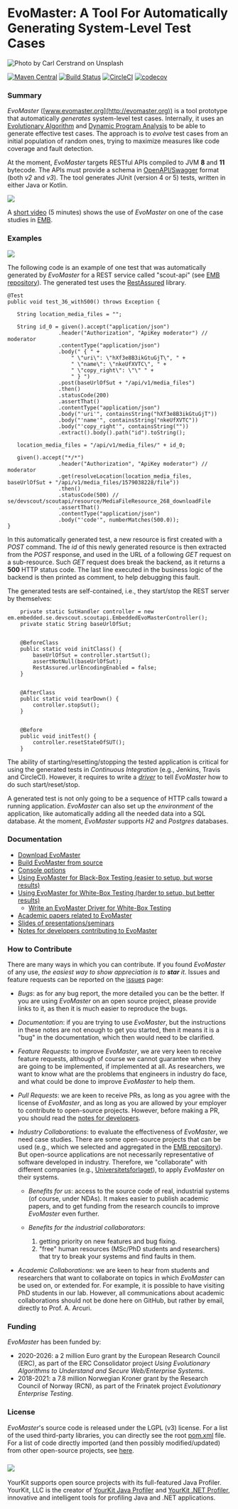 # EvoMaster: A Tool For Automatically Generating System-Level Test Cases


![](docs/img/carl-cerstrand-136810_compressed.jpg  "Photo by Carl Cerstrand on Unsplash")

[![Maven Central](https://maven-badges.herokuapp.com/maven-central/org.evomaster/evomaster-client-java/badge.svg)](https://maven-badges.herokuapp.com/maven-central/org.evomaster/evomaster-client-java)
[![Build Status](https://travis-ci.org/EMResearch/EvoMaster.svg?branch=master)](https://travis-ci.org/EMResearch/EvoMaster)
[![CircleCI](https://circleci.com/gh/EMResearch/EvoMaster.svg?style=svg)](https://circleci.com/gh/EMResearch/EvoMaster)
[![codecov](https://codecov.io/gh/EMResearch/EvoMaster/branch/master/graph/badge.svg)](https://codecov.io/gh/EMResearch/EvoMaster)
<!---
Needs auth :(
[[JaCoCo]](https://circleci.com/api/v1.1/project/github/arcuri82/evomaster/latest/artifacts/0/home/circleci/evomaster-build/report/target/site/jacoco-aggregate/index.html)
-->

<!--
<b>HIRING</b>: we are hiring postdocs to work on this project.
For more information and for applying, see [here]().
<br>
-->

### Summary 

_EvoMaster_ ([www.evomaster.org](http://evomaster.org)) is a tool prototype 
that automatically *generates* system-level test cases.
Internally, it uses an [Evolutionary Algorithm](https://en.wikipedia.org/wiki/Evolutionary_algorithm) 
and [Dynamic Program Analysis](https://en.wikipedia.org/wiki/Dynamic_program_analysis)  to be 
able to generate effective test cases.
The approach is to *evolve* test cases from an initial population of 
random ones, trying to maximize measures like code coverage and fault detection.


At the moment, _EvoMaster_ targets RESTful APIs compiled to 
JVM __8__ and __11__ bytecode.
The APIs must provide a schema in [OpenAPI/Swagger](https://swagger.io) 
format (both _v2_ and _v3_).
The tool generates JUnit (version 4 or 5) tests, written in either Java or Kotlin.


<!--### Videos---> 
<!-- 
<div>Icons made by <a href="https://www.flaticon.com/authors/freepik" title="Freepik">Freepik</a> from <a href="https://www.flaticon.com/" title="Flaticon">www.flaticon.com</a></div> 
-->

[![](docs/img/video-player-flaticon.png)](https://youtu.be/3mYxjgnhLEo) 

A [short video](https://youtu.be/3mYxjgnhLEo) (5 minutes)
shows the use of _EvoMaster_ on one of the 
case studies in [EMB](https://github.com/EMResearch/EMB). 



### Examples

![](docs/img/evomaster_console.png)


The following code is an example of one test that was automatically
generated by _EvoMaster_ for a REST service called 
"scout-api" (see [EMB repository](https://github.com/EMResearch/EMB)).
The generated test uses the [RestAssured](https://github.com/rest-assured/rest-assured) library.

```
@Test
public void test_36_with500() throws Exception {
        
   String location_media_files = "";
        
   String id_0 = given().accept("application/json")
                .header("Authorization", "ApiKey moderator") // moderator
                .contentType("application/json")
                .body(" { " + 
                    " \"uri\": \"hXf3e8B3ikGtuGjT\", " + 
                    " \"name\": \"nkeUfXVTC\", " + 
                    " \"copy_right\": \"\" " + 
                    " } ")
                .post(baseUrlOfSut + "/api/v1/media_files")
                .then()
                .statusCode(200)
                .assertThat()
                .contentType("application/json")
                .body("'uri'", containsString("hXf3e8B3ikGtuGjT"))
                .body("'name'", containsString("nkeUfXVTC"))
                .body("'copy_right'", containsString(""))
                .extract().body().path("id").toString();
                
   location_media_files = "/api/v1/media_files/" + id_0;
        
   given().accept("*/*")
                .header("Authorization", "ApiKey moderator") // moderator
                .get(resolveLocation(location_media_files, baseUrlOfSut + "/api/v1/media_files/1579038228/file"))
                .then()
                .statusCode(500) // se/devscout/scoutapi/resource/MediaFileResource_268_downloadFile
                .assertThat()
                .contentType("application/json")
                .body("'code'", numberMatches(500.0));
}
```

In this automatically generated test, a new resource is first created with a _POST_ command.
The _id_ of this newly generated resource is then extracted from the _POST_ response, and used in the URL
of a following _GET_ request on a sub-resource.
Such _GET_ request does break the backend, as it returns a __500__ HTTP status code.
The last line executed in the business logic of the backend is then printed as comment, to help debugging this fault.    


The generated tests are self-contained, i.e., they 
start/stop the REST server by themselves:

```
    private static SutHandler controller = new em.embedded.se.devscout.scoutapi.EmbeddedEvoMasterController();
    private static String baseUrlOfSut;
    
    
    @BeforeClass
    public static void initClass() {
        baseUrlOfSut = controller.startSut();
        assertNotNull(baseUrlOfSut);
        RestAssured.urlEncodingEnabled = false;
    }
    
    
    @AfterClass
    public static void tearDown() {
        controller.stopSut();
    }
    
    
    @Before
    public void initTest() {
        controller.resetStateOfSUT();
    }
```

The ability of starting/resetting/stopping the tested application is critical for using the generated 
tests in _Continuous Integration_ (e.g., Jenkins, Travis and CircleCI).
However, it requires to write a [_driver_](docs/write_driver.md) to tell _EvoMaster_ how to do 
such start/reset/stop.
  

A generated test is not only going to be a sequence of HTTP calls toward a running application.
_EvoMaster_ can also set up the _environment_ of the application, like automatically adding all the
needed data into a SQL database.
At the moment, _EvoMaster_ supports _H2_ and _Postgres_ databases.



### Documentation


* [Download EvoMaster](docs/download.md)
* [Build EvoMaster from source](docs/build.md)
* [Console options](docs/options.md)
* [Using EvoMaster for Black-Box Testing (easier to setup, but worse results)](docs/blackbox.md)
* [Using EvoMaster for White-Box Testing (harder to setup, but better results)](docs/whitebox.md)
    * [Write an EvoMaster Driver for White-Box Testing](docs/write_driver.md)
* [Academic papers related to EvoMaster](docs/publications.md)
* [Slides of presentations/seminars](docs/presentations.md)
* [Notes for developers contributing to EvoMaster](docs/for_developers.md)



### How to Contribute

There are many ways in which you can contribute.
If you found _EvoMaster_ of any use, _the easiest
way to show appreciation is to **star** it_.
Issues and feature requests can be reported on
the [issues](https://github.com/EMResearch/EvoMaster/issues) page:  
  
* *Bugs*: as for any bug report, the more detailed
  you can be the better.
  If you are using _EvoMaster_ on an open source project,
  please provide links to it, as then it is much easier
  to reproduce the bugs.
  
* *Documentation*: if you are trying to use _EvoMaster_, but the instructions
  in these notes are not enough to get you started, 
  then it means it is a "bug" in the documentation, which then would need
  to be clarified. 
  
* *Feature Requests*: to improve _EvoMaster_,
  we are very keen to receive feature requests, although of course we cannot
  guarantee when they are going to be implemented, if implemented at all. 
  As researchers, we want to know what are the problems that engineers in industry
  do face, and what could be done to improve _EvoMaster_ to help them.
  
  
* *Pull Requests*: we are keen to receive PRs, as long as you agree
  with the license of _EvoMaster_, and as long as you are allowed by your employer to contribute
  to open-source projects. However, before making a PR, you should read
  the [notes for developers](docs/for_developers.md).  


* *Industry Collaborations*: to evaluate the effectiveness of _EvoMaster_, we need case studies.
  There are some open-source projects that can be used (e.g., which we selected and aggregated in the
  [EMB repository](https://github.com/EMResearch/EMB)).
  But open-source applications are not necessarily representative of software developed in industry.
  Therefore, we "collaborate" with different companies (e.g., [Universitetsforlaget](https://www.universitetsforlaget.no/)),
  to apply _EvoMaster_ on their systems.
      
  * *Benefits for us*: access to the source code of real, industrial systems (of course, under NDAs). 
    It makes easier to publish academic papers, and to get funding from the research councils
    to improve _EvoMaster_ even further.  
  * *Benefits for the industrial collaborators*: 
    
    1. getting priority on new features and bug fixing.
    2. "free" human resources (MSc/PhD students and researchers) that try to break your systems and
        find faults in them.    
    
* *Academic Collaborations*: we are keen to hear from students and researchers that want to 
  collaborate on topics in which _EvoMaster_ can be used on, or extended for.
  For example, it is possible to have visiting PhD students in our lab.
  However, all communications about academic collaborations should not be done here on GitHub,
  but rather by email, directly to Prof. A. Arcuri. 




### Funding

_EvoMaster_ has been funded by: 
* 2020-2026: a 2 million Euro grant by the European Research Council (ERC),
as part of the ERC Consolidator project 
<i>Using Evolutionary Algorithms to Understand and Secure Web/Enterprise Systems</i>.
*  2018-2021: a 7.8 million Norwegian Kroner grant  by the Research Council of Norway (RCN), 
as part of the Frinatek project <i>Evolutionary Enterprise Testing</i>.  


### License
_EvoMaster_'s source code is released under the LGPL (v3) license.
For a list of the used third-party libraries, you can directly see the root [pom.xml](./pom.xml) file.
For a list of code directly imported (and then possibly modified/updated) from 
other open-source projects, see [here](./docs/reused_code.md).


### ![](https://www.yourkit.com/images/yklogo.png)

YourKit supports open source projects with its full-featured Java Profiler.
YourKit, LLC is the creator of 
<a href="https://www.yourkit.com/java/profiler/">YourKit Java Profiler</a>
and 
<a href="https://www.yourkit.com/.net/profiler/">YourKit .NET Profiler</a>,
innovative and intelligent tools for profiling Java and .NET applications.


